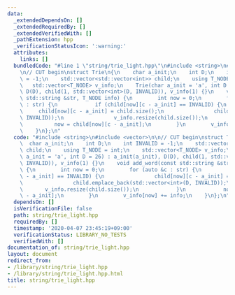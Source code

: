 ```yaml
---
data:
  _extendedDependsOn: []
  _extendedRequiredBy: []
  _extendedVerifiedWith: []
  _pathExtension: hpp
  _verificationStatusIcon: ':warning:'
  attributes:
    links: []
  bundledCode: "#line 1 \"string/trie_light.hpp\"\n#include <string>\n#include <vector>\n\
    \n// CUT begin\nstruct Trie\n{\n    char a_init;\n    int D;\n    int INVALID\
    \ = -1;\n    std::vector<std::vector<int>> child;\n    using T_NODE = int;\n \
    \   std::vector<T_NODE> v_info;\n    Trie(char a_init = 'a', int D = 26) : a_init(a_init),\
    \ D(D), child(1, std::vector<int>(D, INVALID)), v_info(1) {}\n    void add_word(const\
    \ std::string &str, T_NODE info) {\n        int now = 0;\n        for (auto &c\
    \ : str) {\n            if (child[now][c - a_init] == INVALID) {\n           \
    \     child[now][c - a_init] = child.size();\n                child.emplace_back(std::vector<int>(D,\
    \ INVALID));\n                v_info.resize(child.size());\n            }\n  \
    \          now = child[now][c - a_init];\n        }\n        v_info[now] += info;\n\
    \    }\n};\n"
  code: "#include <string>\n#include <vector>\n\n// CUT begin\nstruct Trie\n{\n  \
    \  char a_init;\n    int D;\n    int INVALID = -1;\n    std::vector<std::vector<int>>\
    \ child;\n    using T_NODE = int;\n    std::vector<T_NODE> v_info;\n    Trie(char\
    \ a_init = 'a', int D = 26) : a_init(a_init), D(D), child(1, std::vector<int>(D,\
    \ INVALID)), v_info(1) {}\n    void add_word(const std::string &str, T_NODE info)\
    \ {\n        int now = 0;\n        for (auto &c : str) {\n            if (child[now][c\
    \ - a_init] == INVALID) {\n                child[now][c - a_init] = child.size();\n\
    \                child.emplace_back(std::vector<int>(D, INVALID));\n         \
    \       v_info.resize(child.size());\n            }\n            now = child[now][c\
    \ - a_init];\n        }\n        v_info[now] += info;\n    }\n};\n"
  dependsOn: []
  isVerificationFile: false
  path: string/trie_light.hpp
  requiredBy: []
  timestamp: '2020-04-07 23:45:19+09:00'
  verificationStatus: LIBRARY_NO_TESTS
  verifiedWith: []
documentation_of: string/trie_light.hpp
layout: document
redirect_from:
- /library/string/trie_light.hpp
- /library/string/trie_light.hpp.html
title: string/trie_light.hpp
---
```

